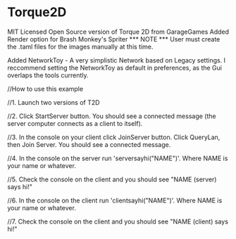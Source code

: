 Torque2D
========

MIT Licensed Open Source version of Torque 2D from GarageGames
Added Render option for Brash Monkey's Spriter
*** NOTE ***
User must create the .taml files for the images manually at this time.


Added NetworkToy - A very simplistic Network based on Legacy settings.
I reccommend setting the NetworkToy as default in preferences, as the Gui overlaps the tools currently.

//How to use this example

//1. Launch two versions of T2D

//2. Click StartServer button. You should see a connected message (the server computer connects as a client to itself).

//3. In the console on your client click JoinServer button. Click QueryLan, then Join Server. You should see a connected message.

//4. In the console on the server run 'serversayhi("NAME")'. Where NAME is your name or whatever.

//5. Check the console on the client and you should see "NAME (server) says hi!"

//6. In the console on the client run 'clientsayhi("NAME")'. Where NAME is your name or whatever. 

//7. Check the console on the client and you should see "NAME (client) says hi!"
